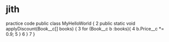 # jith
practice code
public class MyHelloWorld {
2
   public static void applyDiscount(Book__c[] books) {
3
      for (Book__c b :books){
4
         b.Price__c *= 0.9;
5
      }
6
   }
7
}

